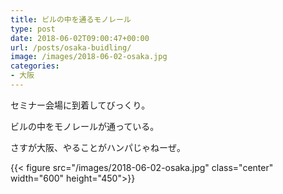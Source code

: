 ```yaml
---
title: ビルの中を通るモノレール
type: post
date: 2018-06-02T09:00:47+00:00
url: /posts/osaka-buidling/
image: /images/2018-06-02-osaka.jpg
categories:
- 大阪
---
```


セミナー会場に到着してびっくり。

ビルの中をモノレールが通っている。

さすが大阪、やることがハンパじゃねーぜ。

{{< figure src="/images/2018-06-02-osaka.jpg" class="center" width="600" height="450">}}